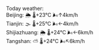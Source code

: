 Today weather:  
Beijing: 🌦   🌡️+23°C 🌬️↑4km/h  
Tianjin: 🌫  🌡️+25°C 🌬️←4km/h  
Shijiazhuang: 🌦   🌡️+24°C 🌬️←6km/h  
Tangshan: ⛅️  🌡️+24°C 🌬️↖6km/h  
